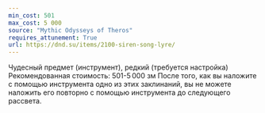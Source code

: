 ```yaml
---
min_cost: 501
max_cost: 5 000
source: "Mythic Odysseys of Theros"
requires_attunement: True
url: https://dnd.su/items/2100-siren-song-lyre/
---
```


Чудесный предмет (инструмент), редкий (требуется настройка)
Рекомендованная стоимость: 501-5 000 зм
После того, как вы наложите с помощью инструмента одно из этих заклинаний, вы не можете наложить его повторно с помощью инструмента до следующего рассвета.